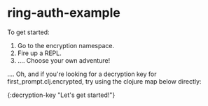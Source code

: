 # ring-auth-example

To get started:

1) Go to the encryption namespace.
2) Fire up a REPL.
3) .... Choose your own adventure!




.... Oh, and if you're looking for a decryption key for first_prompt.clj.encrypted,
try using the clojure map below directly:

{:decryption-key "Let's get started!"}
